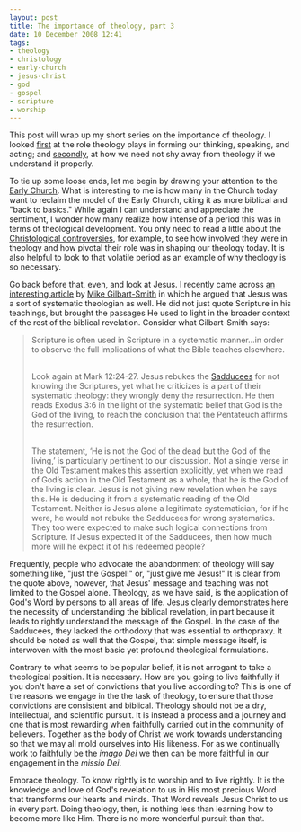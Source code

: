 ```yaml
---
layout: post
title: The importance of theology, part 3
date: 10 December 2008 12:41
tags:
- theology
- christology
- early-church
- jesus-christ
- god
- gospel
- scripture
- worship
---
```

<p>This post will wrap up my short series on the importance of theology. I looked <a href="http://jakebelder.com/the-importance-of-theology-i">first</a> at the role theology plays in forming our thinking, speaking, and acting; and <a href="http://jakebelder.com/the-importance-of-theology-ii">secondly</a>, at how we need not shy away from theology if we understand it properly.</p>
<p>To tie up some loose ends, let me begin by drawing your attention to the <a href="http://en.wikipedia.org/wiki/Early_Church">Early Church</a>. What is interesting to me is how many in the Church today want to reclaim the model of the Early Church, citing it as more biblical and "back to basics." While again I can understand and appreciate the sentiment, I wonder how many realize how intense of a period this was in terms of theological development. You only need to read a little about the <a href="http://en.wikipedia.org/wiki/Christology#Historical_controversies">Christological controversies</a>, for example, to see how involved they were in theology and how pivotal their role was in shaping our theology today. It is also helpful to look to that volatile period as an example of why theology is so necessary.</p>
<p>Go back before that, even, and look at Jesus. I recently came across <a href="http://www.theologian.org.uk/doctrine/systematics.html">an interesting article</a> by <a href="http://www.theologian.org.uk/doctrine/systematics.html#authoranc">Mike Gilbart-Smith</a> in which he argued that Jesus was a sort of systematic theologian as well. He did not just quote Scripture in his teachings, but brought the passages He used to light in the broader context of the rest of the biblical revelation. Consider what Gilbart-Smith says:</p>

<blockquote>
Scripture is often used in Scripture in a systematic manner...in order to observe the full implications of what the Bible teaches elsewhere.<br /><br />

Look again at Mark 12:24-27. Jesus rebukes the <a href="http://en.wikipedia.org/wiki/Sadducees">Sadducees</a> for not knowing the Scriptures, yet what he criticizes is a part of their systematic theology: they wrongly deny the resurrection. He then reads Exodus 3:6 in the light of the systematic belief that God is the God of the living, to reach the conclusion that the Pentateuch affirms the resurrection.<br /><br />

The statement, &lsquo;He is not the God of the dead but the God of the living,&rsquo; is particularly pertinent to our discussion. Not a single verse in the Old Testament makes this assertion explicitly, yet when we read of God&rsquo;s action in the Old Testament as a whole, that he is the God of the living is clear. Jesus is not giving new revelation when he says this. He is deducing it from a systematic reading of the Old Testament. Neither is Jesus alone a legitimate systematician, for if he were, he would not rebuke the Sadducees for wrong systematics. They too were expected to make such logical connections from Scripture. If Jesus expected it of the Sadducees, then how much more will he expect it of his redeemed people?</blockquote>

<p>Frequently, people who advocate the abandonment of theology will say something like, "just the Gospel!" or, "just give me Jesus!" It is clear from the quote above, however, that Jesus' message and teaching was not limited to the Gospel alone. Theology, as we have said, is the application of God's Word by persons to all areas of life. Jesus clearly demonstrates here the necessity of understanding the biblical revelation, in part because it leads to rightly understand the message of the Gospel. In the case of the Sadducees, they lacked the orthodoxy that was essential to orthopraxy. It should be noted as well that the Gospel, that simple message itself, is interwoven with the most basic yet profound theological formulations.</p>
<p>Contrary to what seems to be popular belief, it is not arrogant to take a theological position. It is necessary. How are you going to live faithfully if you don't have a set of convictions that you live according to? This is one of the reasons we engage in the the task of theology, to ensure that those convictions are consistent and biblical. Theology should not be a dry, intellectual, and scientific pursuit. It is instead a process and a journey and one that is most rewarding when faithfully carried out in the community of believers. Together as the body of Christ we work towards understanding so that we may all mold ourselves into His likeness. For as we continually work to faithfully be the <span style="font-style: italic;">imago Dei</span> we then can be more faithful in our engagement in the <span style="font-style: italic;">missio Dei</span>.</p>
Embrace theology. To know rightly is to worship and to live rightly. It is the knowledge and love of God's revelation to us in His most precious Word that transforms our hearts and minds. That Word reveals Jesus Christ to us in every part. Doing theology, then, is nothing less than learning how to become more like Him. There is no more wonderful pursuit than that.
